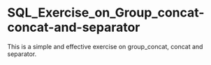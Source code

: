 # SQL_Exercise_on_Group_concat-concat-and-separator
This is a simple and effective exercise on group_concat, concat and separator. 
